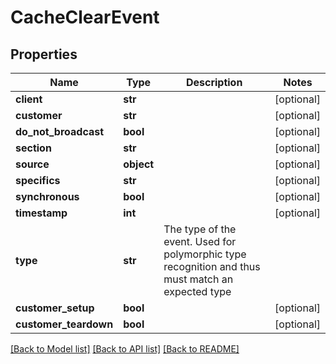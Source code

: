 # CacheClearEvent

## Properties
Name | Type | Description | Notes
------------ | ------------- | ------------- | -------------
**client** | **str** |  | [optional] 
**customer** | **str** |  | [optional] 
**do_not_broadcast** | **bool** |  | [optional] 
**section** | **str** |  | [optional] 
**source** | **object** |  | [optional] 
**specifics** | **str** |  | [optional] 
**synchronous** | **bool** |  | [optional] 
**timestamp** | **int** |  | [optional] 
**type** | **str** | The type of the event. Used for polymorphic type recognition and thus must match an expected type | 
**customer_setup** | **bool** |  | [optional] 
**customer_teardown** | **bool** |  | [optional] 

[[Back to Model list]](../README.md#documentation-for-models) [[Back to API list]](../README.md#documentation-for-api-endpoints) [[Back to README]](../README.md)


